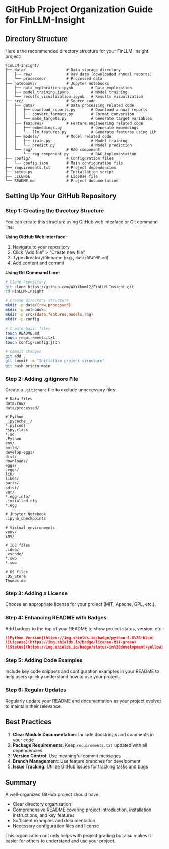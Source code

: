 # GitHub Project Organization Guide for FinLLM-Insight

## Directory Structure

Here's the recommended directory structure for your FinLLM-Insight project:

```
FinLLM-Insight/
├── data/                  # Data storage directory
│   ├── raw/               # Raw data (downloaded annual reports)
│   └── processed/         # Processed data
├── notebooks/             # Jupyter notebooks
│   ├── data_exploration.ipynb        # Data exploration
│   ├── model_training.ipynb          # Model training
│   └── results_visualization.ipynb   # Results visualization
├── src/                   # Source code
│   ├── data/              # Data processing related code
│   │   ├── download_reports.py       # Download annual reports
│   │   ├── convert_formats.py        # Format conversion
│   │   └── make_targets.py           # Generate target variables
│   ├── features/          # Feature engineering related code
│   │   ├── embeddings.py             # Generate embeddings
│   │   └── llm_features.py           # Generate features using LLM
│   ├── models/            # Model related code
│   │   ├── train.py                  # Model training
│   │   └── predict.py                # Model prediction
│   └── rag/               # RAG component
│       └── rag_component.py          # RAG implementation
├── config/                # Configuration files
│   └── config.json        # Main configuration file
├── requirements.txt       # Project dependencies
├── setup.py               # Installation script
├── LICENSE                # License file
└── README.md              # Project documentation
```

## Setting Up Your GitHub Repository

### Step 1: Creating the Directory Structure

You can create this structure using GitHub web interface or Git command line:

**Using GitHub Web Interface:**
1. Navigate to your repository
2. Click "Add file" > "Create new file"
3. Type directory/filename (e.g., `data/README.md`)
4. Add content and commit

**Using Git Command Line:**
```bash
# Clone repository
git clone https://github.com/WXYkkmml2/FinLLM-Insight.git
cd FinLLM-Insight

# Create directory structure
mkdir -p data/{raw,processed}
mkdir -p notebooks
mkdir -p src/{data,features,models,rag}
mkdir -p config

# Create basic files
touch README.md
touch requirements.txt
touch config/config.json

# Commit changes
git add .
git commit -m "Initialize project structure"
git push origin main
```

### Step 2: Adding .gitignore File

Create a `.gitignore` file to exclude unnecessary files:

```
# Data files
data/raw/
data/processed/

# Python
__pycache__/
*.py[cod]
*$py.class
*.so
.Python
env/
build/
develop-eggs/
dist/
downloads/
eggs/
.eggs/
lib/
lib64/
parts/
sdist/
var/
*.egg-info/
.installed.cfg
*.egg

# Jupyter Notebook
.ipynb_checkpoints

# Virtual environments
venv/
ENV/

# IDE files
.idea/
.vscode/
*.swp
*.swo

# OS files
.DS_Store
Thumbs.db
```

### Step 3: Adding a License

Choose an appropriate license for your project (MIT, Apache, GPL, etc.).

### Step 4: Enhancing README with Badges

Add badges to the top of your README to show project status, version, etc.:

```markdown
![Python Version](https://img.shields.io/badge/python-3.8%2B-blue)
![License](https://img.shields.io/badge/license-MIT-green)
![Status](https://img.shields.io/badge/status-in%20development-yellow)
```

### Step 5: Adding Code Examples

Include key code snippets and configuration examples in your README to help users quickly understand how to use your project.

### Step 6: Regular Updates

Regularly update your README and documentation as your project evolves to maintain their relevance.

## Best Practices

1. **Clear Module Documentation**: Include docstrings and comments in your code
2. **Package Requirements**: Keep `requirements.txt` updated with all dependencies
3. **Version Control**: Use meaningful commit messages
4. **Branch Management**: Use feature branches for development
5. **Issue Tracking**: Utilize GitHub Issues for tracking tasks and bugs

## Summary

A well-organized GitHub project should have:
- Clear directory organization
- Comprehensive README covering project introduction, installation instructions, and key features
- Sufficient examples and documentation
- Necessary configuration files and license

This organization not only helps with project grading but also makes it easier for others to understand and use your project.
